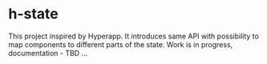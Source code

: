 # h-state
This project inspired by Hyperapp.
It introduces same API with possibility to map components to different parts of the state.
Work is in progress, documentation - TBD ...
